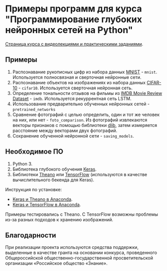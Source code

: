 # Примеры программ для курса "Программирование глубоких нейронных сетей на Python"

[Страница курса с видеолекциями и практическими заданиями](https://www.asozykin.ru/courses/nnpython).

## Примеры

1. Распознавание рукописных цифр из набора данных [MNIST](http://yann.lecun.com/exdb/mnist/) - `mnist`. Используется полносвязная и сверточная нейронные сети.
2. Распознавание объектов на изображениях из набора данных [CIFAR-10](https://www.cs.toronto.edu/~kriz/cifar.html) - `cifar10`. Используется сверточная нейронная сеть.
3. Определение тональности отзывов на фильмы из [IMDB Movie Review Dataset](http://ai.stanford.edu/~amaas/data/sentiment/) - `imdb`. Используется рекуррентная сеть LSTM.
4. Использование предварительно обученных нейронных сетей - `pretrained_networks`
5. Сравнение фотографий с целью определить, один и тот же человек на них, или нет - `foto_comparison`. Из фотографий извлекаются векторы признаков с помощью библиотеки [dlib](http://dlib.net/), затем измеряется расстояние между векторами двух фотографий.
6. Сохранение обученной нейронной сети - `saving_models`.

## Необходимое ПО

1. Python 3.
2. Библиотека глубокого обучения [Keras](https://keras.io/).
3. Библиотеки [Theano](http://deeplearning.net/software/theano/) или [TensorFlow](https://www.tensorflow.org/) (используются в качестве вычислительного бекенда для Keras).

Инструкция по установке:

- [Keras и Theano в Anaconda](https://www.asozykin.ru/deep_learning/2016/12/25/Keras-Installation.html).
- [Keras и TensorFlow в Anaconda](https://www.asozykin.ru/deep_learning/2017/09/07/Keras-Installation-TensorFlow.html).

Примеры тестировались с Theano. С TensorFlow возможны проблемы из-за разных подходов к хранению изображений.

## Благодарности

При реализации проекта используются средства поддержки, выделенные в качестве гранта на основании конкурса, проведенного Общероссийской общественно-государственной просветительской организации «Российское общество «Знание».
